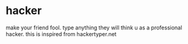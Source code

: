 # hacker
make your friend fool. type anything they will think u as a professional hacker.
this is inspired from hackertyper.net
